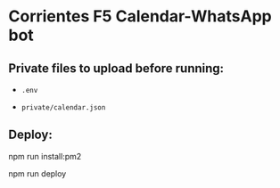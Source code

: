# Corrientes F5 Calendar-WhatsApp bot

## Private files to upload before running:

- `.env`

- `private/calendar.json`

## Deploy:

npm run install:pm2

npm run deploy
